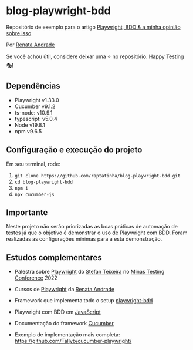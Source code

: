 # blog-playwright-bdd

Repositório de exemplo para o artigo [Playwright, BDD & a minha opinião sobre isso](https://testingwithrenata.com/blog/test-automation/playwright/playwright-bdd-a-minha-opiniao-sobre-isso/)

Por [Renata Andrade](https://www.linkedin.com/in/raptatinha/)

Se você achou útil, considere deixar uma ⭐️ no repositório.
Happy Testing 🎭!

## Dependências

- Playwright v1.33.0
- Cucumber v9.1.2
- ts-node: v10.9.1
- typescript: v5.0.4
- Node v19.8.1
- npm v9.6.5

## Configuração e execução do projeto

Em seu terminal, rode:
1. `git clone https://github.com/raptatinha/blog-playwright-bdd.git`
1. `cd blog-playwright-bdd`
1. `npm i`
1. `npx cucumber-js`

## Importante
Neste projeto não serão priorizadas as boas práticas de automação de testes já que o objetivo é demonstrar o uso de Playwright com BDD. Foram realizadas as configurações mínimas para a esta demonstração.

## Estudos complementares

- Palestra sobre [Playwright](https://youtube.com/watch?v=eJ6V1de9nHY) do [Stefan Teixeira](https://linkedin.com/in/stefanteixeira/) no [Minas Testing Conference](https://minastestingconference.com.br/) 2022

- Cursos de [Playwright](https://testingwithrenata.com/trainings/) da [Renata Andrade](https://www.linkedin.com/in/raptatinha/)

- Framework que implementa todo o setup [playwright-bdd](https://github.com/vitalets/playwright-bdd)

- Playwright com BDD em [JavaScript](https://dev.to/jankaritech/behavior-driven-development-bdd-using-playwright-n1o)

- Documentação do framework [Cucumber](https://github.com/cucumber/cucumber-js)

- Exemplo de implementação mais completa: https://github.com/Tallyb/cucumber-playwright/
